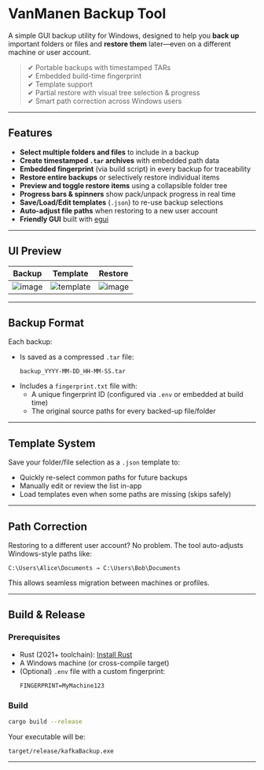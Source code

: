 # VanManen Backup Tool

A simple GUI backup utility for Windows, designed to help you **back up** important folders or files and **restore them** later—even on a different machine or user account.

> ✔ Portable backups with timestamped TARs  
> ✔ Embedded build-time fingerprint  
> ✔ Template support  
> ✔ Partial restore with visual tree selection & progress   
> ✔ Smart path correction across Windows users   

---

## Features

-  **Select multiple folders and files** to include in a backup
-  **Create timestamped `.tar` archives** with embedded path data
-  **Embedded fingerprint** (via build script) in every backup for traceability
-  **Restore entire backups** or selectively restore individual items
-  **Preview and toggle restore items** using a collapsible folder tree
-  **Progress bars & spinners** show pack/unpack progress in real time
-  **Save/Load/Edit templates** (`.json`) to re-use backup selections
-  **Auto-adjust file paths** when restoring to a new user account
-  **Friendly GUI** built with [egui](https://github.com/emilk/egui)

---

## UI Preview

| Backup | Template | Restore |
|--------|---------|---------|
| ![image](https://github.com/user-attachments/assets/778d4407-439c-43df-9857-df10717fcd6d) | ![template](https://github.com/user-attachments/assets/88896958-6b62-453f-973a-81744626b53d) | ![image](https://github.com/user-attachments/assets/6315f889-d01c-450d-a36c-fafbe47e1f6e) |


---

## Backup Format

Each backup:
- Is saved as a compressed `.tar` file:
  ```
  backup_YYYY-MM-DD_HH-MM-SS.tar
  ```
- Includes a `fingerprint.txt` file with:
  - A unique fingerprint ID (configured via `.env` or embedded at build time)
  - The original source paths for every backed-up file/folder

---

## Template System

Save your folder/file selection as a `.json` template to:
- Quickly re-select common paths for future backups
- Manually edit or review the list in-app
- Load templates even when some paths are missing (skips safely)

---

## Path Correction

Restoring to a different user account? No problem.
The tool auto-adjusts Windows-style paths like:

```
C:\Users\Alice\Documents → C:\Users\Bob\Documents
```

This allows seamless migration between machines or profiles.

---

## Build & Release

### Prerequisites

- Rust (2021+ toolchain): [Install Rust](https://rustup.rs)
- A Windows machine (or cross-compile target)
- (Optional) `.env` file with a custom fingerprint:
  ```env
  FINGERPRINT=MyMachine123
  ```

### Build

```bash
cargo build --release
```

Your executable will be:

```
target/release/kafkaBackup.exe
```

---
